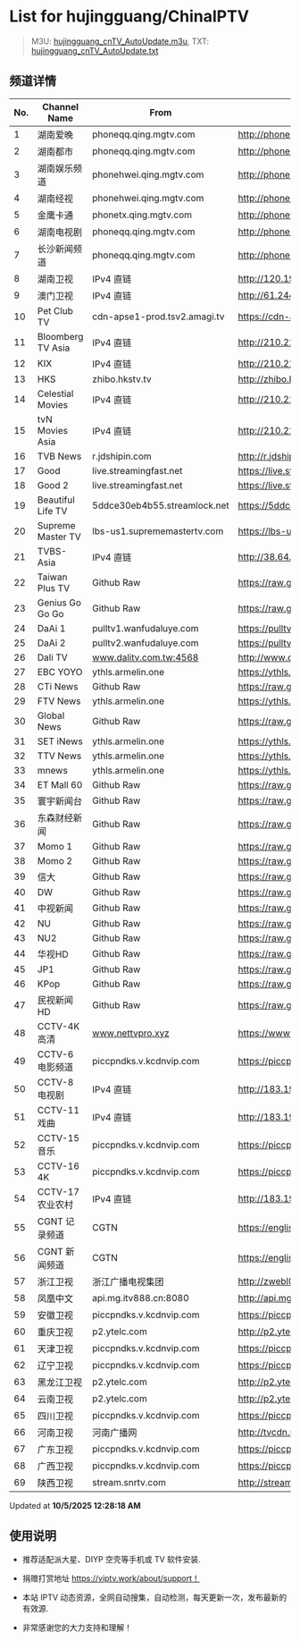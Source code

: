 # List for **hujingguang/ChinaIPTV**

> M3U: [hujingguang_cnTV_AutoUpdate.m3u](./hujingguang_cnTV_AutoUpdate.m3u ), TXT: [hujingguang_cnTV_AutoUpdate.txt](./txt/hujingguang_cnTV_AutoUpdate.txt )

## 频道详情

| No. | Channel Name | From | Source |
| --- | ------------ | ---- | ------ |
| 1 | 湖南爱晚 | phoneqq.qing.mgtv.com | <http://phoneqq.qing.mgtv.com/nn_live/nn_x64/dWlwPTEwNi4xNC4zOC41NSZ0ZXJtPTUmcWlkPSZjZG5leF9pZD1xcV9waG9uZV9saXZlJmNocz0mZGVmPTEmcz1jMTFlYTY2ZjFhNDVhMTczMzU2NjUxYTMyMDE5NzhjYSZ1aWQ9JnV1aWQ9MmEzZDc1YWI3MDhiZDYwZDk3ZWM3ZWVhZDFkMTIwYjUtNmEwZTI2Mzcmdj0yJmFzPTAmZXM9MTc1OTYxMTYzNg,,/HNGGMPP360.m3u8> |
| 2 | 湖南都市 | phoneqq.qing.mgtv.com | <http://phoneqq.qing.mgtv.com/nn_live/nn_x64/dWlwPTEwNi4xNC4zOC41NSZ0ZXJtPTUmcWlkPSZjZG5leF9pZD1xcV9waG9uZV9saXZlJmNocz0mZGVmPTEmcz0xODA5YmRiMTVjYjRmZDZmYzU1NTgwMjJhZWNjYjE0NyZ1aWQ9JnV1aWQ9MTY1YmE0YTJlMDVkYzEyY2VlM2M4MGVjYjNiMmQ1YTAtNmEwZTI2Mzcmdj0yJmFzPTAmZXM9MTc1OTYwNjE1Nw,,/HNDSMPP360.m3u8> |
| 3 | 湖南娱乐频道 | phonehwei.qing.mgtv.com | <http://phonehwei.qing.mgtv.com/nn_live/nn_x64/dWlwPTEwNi4xNC4zOC41NSZ0ZXJtPTUmcWlkPSZjZG5leF9pZD1od19waG9uZSZjaHM9JmRlZj0xJnM9ZTc5YzIzMmI3ODlhNGI4YWE1NzIyMDA5MTQ2MTIwYTMmdWlkPSZ1dWlkPTlmNDU2ZDQzNGM2NGYxMTY0NjgwYjJiZmI1NWFlNTk5LTZhMGUyNjM3JnY9MiZhcz0wJmVzPTE3NTk2MDgxODc,/HNYLMPP360.m3u8> |
| 4 | 湖南经视 | phonehwei.qing.mgtv.com | <http://phonehwei.qing.mgtv.com/nn_live/nn_x64/dWlwPTEwNi4xNC4zOC41NSZ0ZXJtPTUmcWlkPSZjZG5leF9pZD1od19waG9uZSZjaHM9JmRlZj0xJnM9Y2JkZTA4Y2MyNDIzMzAwZTFjN2YyYmM5ZmFhNmZlMzEmdWlkPSZ1dWlkPWI0NThmZjlkZTM0NzY0YzIxNDIxNjJjZGVhYWY1OGUwLTZhMGUyNjM3JnY9MiZhcz0wJmVzPTE3NTk2MDY1ODg,/HNJSMPP360.m3u8> |
| 5 | 金鹰卡通 | phonetx.qing.mgtv.com | <http://phonetx.qing.mgtv.com/nn_live/nn_x64/dWlwPTEwNi4xNC4zOC41NSZ0ZXJtPTUmcWlkPSZjZG5leF9pZD10eF9waG9uZV9saXZlJmNocz0mZGVmPTEmcz05MTMxMWQ5YmVlM2MzM2Q0YWY5YzlmZGE3YzI2YTUwYiZ1aWQ9JnV1aWQ9ODUwZjYxOTEwZTBjMDY5ODAyNmNmMmJkNGExZmY1MzMtNmEwZTI2Mzcmdj0yJmFzPTAmZXM9MTc1OTYwNDc2MA,,/JYKTMPP360.m3u8> |
| 6 | 湖南电视剧 | phoneqq.qing.mgtv.com | <http://phoneqq.qing.mgtv.com/nn_live/nn_x64/dWlwPTEwNi4xNC4zOC41NSZ0ZXJtPTUmcWlkPSZjZG5leF9pZD1xcV9waG9uZV9saXZlJmNocz0mZGVmPTEmcz04YmYxYWQ0ODFlMjc1YWZhNjg3MDJlYWJkMWRjOWMzMiZ1aWQ9JnV1aWQ9NDI5MGMwZGE0NTY3ZmIwYzYxODFkYmQyNjZhZjRkZjgtNmEwZTI2Mzcmdj0yJmFzPTAmZXM9MTc1OTYwNDQ3NA,,/HNDSJMPP360.m3u8> |
| 7 | 长沙新闻频道 | phoneqq.qing.mgtv.com | <http://phoneqq.qing.mgtv.com/nn_live/nn_x64/dWlwPTEwNi4xNC4zOC41NSZ0ZXJtPTUmcWlkPSZjZG5leF9pZD1xcV9waG9uZV9saXZlJmNocz0mZGVmPTEmcz1mMjk2MGNhZDg0MzcwYmM2ZGI3OTBjNDQ1NmNjZTg4MyZ1aWQ9JnV1aWQ9ZTllMDliN2I2MDAxNGMwNDhmYTljNGVkZTAyNjkyMGUtNmEwZTI2Mzcmdj0yJmFzPTAmZXM9MTc1OTYxODg4Mw,,/CSXWMPP360.m3u8> |
| 8 | 湖南卫视 | IPv4 直链 | <http://120.196.232.43:8088/rrs03.hw.gmcc.net/PLTV/651/224/3221226698/1.m3u8> |
| 9 | 澳门卫视 | IPv4 直链 | <http://61.244.22.4/ch1/ch1.live/playlist.m3u8> |
| 10 | Pet Club TV | cdn-apse1-prod.tsv2.amagi.tv | <https://cdn-apse1-prod.tsv2.amagi.tv/linear/amg01076-lightningintern-petclub-samsungnz/playlist.m3u8> |
| 11 | Bloomberg TV Asia | IPv4 直链 | <http://210.210.155.37/dr9445/h/h03/index.m3u8> |
| 12 | KIX | IPv4 直链 | <http://210.210.155.37/dr9445/h/h07/index.m3u8> |
| 13 | HKS | zhibo.hkstv.tv | <http://zhibo.hkstv.tv/livestream/mutfysrq/playlist.m3u8> |
| 14 | Celestial Movies | IPv4 直链 | <http://210.210.155.37/dr9445/h/h14/index.m3u8> |
| 15 | tvN Movies Asia | IPv4 直链 | <http://210.210.155.37/dr9445/h/h21/index.m3u8> |
| 16 | TVB News | r.jdshipin.com | <http://r.jdshipin.com/CkuBd> |
| 17 | Good | live.streamingfast.net | <https://live.streamingfast.net/osmflivech1.m3u8> |
| 18 | Good 2 | live.streamingfast.net | <https://live.streamingfast.net/osmflivech2.m3u8> |
| 19 | Beautiful Life TV | 5ddce30eb4b55.streamlock.net | <https://5ddce30eb4b55.streamlock.net/bltvhd/bltv1/playlist.m3u8> |
| 20 | Supreme Master TV | lbs-us1.suprememastertv.com | <https://lbs-us1.suprememastertv.com/720p.m3u8> |
| 21 | TVBS-Asia | IPv4 直链 | <http://38.64.72.148/hls/modn/list/4005/playlist.m3u8> |
| 22 | Taiwan Plus TV | Github Raw | <https://raw.githubusercontent.com/ChiSheng9/iptv/master/TV78.m3u8> |
| 23 | Genius Go Go Go | Github Raw | <https://raw.githubusercontent.com/ChiSheng9/iptv/master/TV26.m3u8> |
| 24 | DaAi 1 | pulltv1.wanfudaluye.com | <https://pulltv1.wanfudaluye.com/live/tv1.m3u8> |
| 25 | DaAi 2 | pulltv2.wanfudaluye.com | <https://pulltv2.wanfudaluye.com/live/tv2.m3u8> |
| 26 | Dali TV | www.dalitv.com.tw:4568 | <http://www.dalitv.com.tw:4568/live/dali/index.m3u8> |
| 27 | EBC YOYO | ythls.armelin.one | <https://ythls.armelin.one/channel/UCiWRSesvSYmY7YOyz0tv_zQ.m3u8> |
| 28 | CTi News | Github Raw | <https://raw.githubusercontent.com/ChiSheng9/iptv/master/TV28.m3u8> |
| 29 | FTV News | ythls.armelin.one | <https://ythls.armelin.one/channel/UC2VmWn8dAqkzlQqvy02E1PA.m3u8> |
| 30 | Global News | Github Raw | <https://raw.githubusercontent.com/ChiSheng9/iptv/master/TV02.m3u8> |
| 31 | SET iNews | ythls.armelin.one | <https://ythls.armelin.one/channel/UCoNYj9OFHZn3ACmmeRCPwbA.m3u8> |
| 32 | TTV News | ythls.armelin.one | <https://ythls.armelin.one/channel/UC8ROUUjHzEQm-ndb69CX8Ww.m3u8> |
| 33 | mnews | ythls.armelin.one | <https://ythls.armelin.one/channel/UC4LjkybVKXCDlneVXlKAbmw.m3u8> |
| 34 | ET Mall 60 | Github Raw | <https://raw.githubusercontent.com/ChiSheng9/iptv/master/TV18.m3u8> |
| 35 | 寰宇新闻台 | Github Raw | <https://raw.githubusercontent.com/ChiSheng9/iptv/master/TV02.m3u8> |
| 36 | 东森财经新闻 | Github Raw | <https://raw.githubusercontent.com/ChiSheng9/iptv/master/TV03.m3u8> |
| 37 | Momo 1 | Github Raw | <https://raw.githubusercontent.com/ChiSheng9/iptv/master/TV04.m3u8> |
| 38 | Momo 2 | Github Raw | <https://raw.githubusercontent.com/ChiSheng9/iptv/master/TV05.m3u8> |
| 39 | 信大 | Github Raw | <https://raw.githubusercontent.com/ChiSheng9/iptv/master/TV07.m3u8> |
| 40 | DW | Github Raw | <https://raw.githubusercontent.com/ChiSheng9/iptv/master/TV08.m3u8> |
| 41 | 中视新闻 | Github Raw | <https://raw.githubusercontent.com/ChiSheng9/iptv/master/TV09.m3u8> |
| 42 | NU | Github Raw | <https://raw.githubusercontent.com/ChiSheng9/iptv/master/TV10.m3u8> |
| 43 | NU2 | Github Raw | <https://raw.githubusercontent.com/ChiSheng9/iptv/master/TV14.m3u8> |
| 44 | 华视HD | Github Raw | <https://raw.githubusercontent.com/ChiSheng9/iptv/master/TV12.m3u8> |
| 45 | JP1 | Github Raw | <https://raw.githubusercontent.com/ChiSheng9/iptv/master/TV15.m3u8> |
| 46 | KPop | Github Raw | <https://raw.githubusercontent.com/ChiSheng9/iptv/master/TV16.m3u8> |
| 47 | 民视新闻HD | Github Raw | <https://raw.githubusercontent.com/ChiSheng9/iptv/master/TV17.m3u8> |
| 48 | CCTV-4K 高清 | www.nettvpro.xyz | <https://www.nettvpro.xyz/player/videojs.php?url=https://liveop.cctv.cn/hls/4KHD/playlist.m3u8> |
| 49 | CCTV-6 电影频道 | piccpndks.v.kcdnvip.com | <https://piccpndks.v.kcdnvip.com/audio/cctv6_2/index.m3u8> |
| 50 | CCTV-8 电视剧 | IPv4 直链 | <http://183.196.25.171:808/hls/77/index.m3u8> |
| 51 | CCTV-11 戏曲 | IPv4 直链 | <http://183.196.25.171:808/hls/11/index.m3u8> |
| 52 | CCTV-15 音乐 | piccpndks.v.kcdnvip.com | <https://piccpndks.v.kcdnvip.com/audio/cctv15_2/index.m3u8> |
| 53 | CCTV-16 4K | piccpndks.v.kcdnvip.com | <https://piccpndks.v.kcdnvip.com/audio/cctv16_2/index.m3u8> |
| 54 | CCTV-17 农业农村 | IPv4 直链 | <http://183.196.25.171:808/hls/93/index.m3u8> |
| 55 | CGNT 记录频道 | CGTN | <https://english-livebkali.cgtn.com/live/doccgtn_0.m3u8> |
| 56 | CGNT 新闻频道 | CGTN | <https://english-livebkali.cgtn.com/live/encgtn_0.m3u8> |
| 57 | 浙江卫视 | 浙江广播电视集团 | <http://zwebl02.cztv.com/live/channel01720Pnew.m3u8?auth_key=1759593819-e0add04686ba6d189b1d36419a8415e3-0-cdee6f86461e7367a25a792bd6b684e8> |
| 58 | 凤凰中文 | api.mg.itv888.cn:8080 | <http://api.mg.itv888.cn:8080/hls/2f80047f91e/index.m3u8> |
| 59 | 安徽卫视 | piccpndks.v.kcdnvip.com | <https://piccpndks.v.kcdnvip.com/audio/anhui_2/index.m3u8> |
| 60 | 重庆卫视 | p2.ytelc.com | <http://p2.ytelc.com/videojs.php?id=https://sjlivecdn9.cbg.cn/202510042301/app_2/_definst_/ls_2.stream/chunklist.m3u8> |
| 61 | 天津卫视 | piccpndks.v.kcdnvip.com | <https://piccpndks.v.kcdnvip.com/audio/tianjin_2/index.m3u8> |
| 62 | 辽宁卫视 | piccpndks.v.kcdnvip.com | <https://piccpndks.v.kcdnvip.com/audio/liaoning_2/index.m3u8> |
| 63 | 黑龙江卫视 | p2.ytelc.com | <http://p2.ytelc.com/videojs.php?id=https://idclive.hljtv.com:4430/live/hljws_own.m3u8> |
| 64 | 云南卫视 | p2.ytelc.com | <http://p2.ytelc.com/xgplayer.php?id=https://hwapi.yntv.net/ew265l/z1z6s5.m3u8> |
| 65 | 四川卫视 | piccpndks.v.kcdnvip.com | <https://piccpndks.v.kcdnvip.com/audio/sichuan_2/index.m3u8> |
| 66 | 河南卫视 | 河南广播网 | <http://tvcdn.stream3.hndt.com/tv/65c4a6d5017e1000b2b6ea2500000000_transios/playlist.m3u8?wsSecret=96911f1bbccb79aa6b22e7efcab64d23&wsTime=1759606315> |
| 67 | 广东卫视 | piccpndks.v.kcdnvip.com | <https://piccpndks.v.kcdnvip.com/audio/guangdong_2/index.m3u8> |
| 68 | 广西卫视 | piccpndks.v.kcdnvip.com | <https://piccpndks.v.kcdnvip.com/audio/guangxi_2/index.m3u8> |
| 69 | 陕西卫视 | stream.snrtv.com | <http://stream.snrtv.com/sxbc-star-hikxW4.m3u8> |

Updated at **10/5/2025 12:28:18 AM**

## 使用说明

- 推荐适配派大星、DIYP 空壳等手机或 TV 软件安装.

- 捐赠打赏地址 <https://viptv.work/about/support！>

- 本站 IPTV 动态资源，全网自动搜集，自动检测，每天更新一次，发布最新的有效源.

- 非常感谢您的大力支持和理解！
